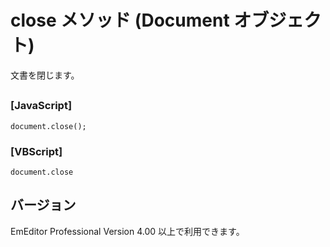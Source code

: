 # close メソッド (Document オブジェクト)

文書を閉じます。

## 

### \[JavaScript\]

```
document.close();
```

### \[VBScript\]

```
document.close
```

## バージョン

EmEditor Professional Version 4.00 以上で利用できます。
